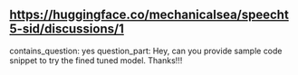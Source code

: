 ## https://huggingface.co/mechanicalsea/speecht5-sid/discussions/1

contains_question: yes
question_part: Hey, can you provide sample code snippet to try the fined tuned model. Thanks!!!